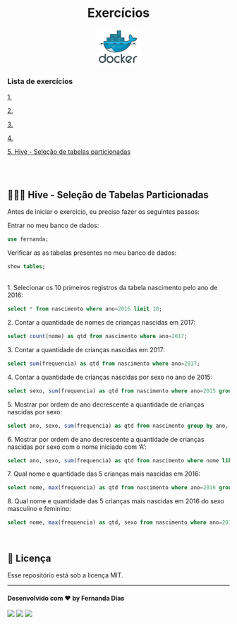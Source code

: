 <h1 align="center"> Exercícios </h1>

<p align="center">
  <img alt="logo do docker" src="../../../public/docker-logo.png" width="20%">
</p>

<div align="left">
<h3 align="left"> Lista de exercícios </h3>
  <p>
  <a href="#">1. </a>
  </p>
  <p>
  <a href="#">2. </a>
  </p>
  <p>
  <a href="#">3. </a>
  </p>
  <p>
  <a href="#">4.</a>
  </p>
  <p>
  <a href="#-hive-seleção-de-tabelas-particionadas">5. Hive - Seleção de tabelas particionadas</a>
  </p>
</div>
<br>
<br>

## 👩🏻‍💻 Hive - Seleção de Tabelas Particionadas

<p>Antes de iniciar o exercício, eu preciso fazer os seguintes passos:</p>

Entrar no meu banco de dados:
``` sql
use fernanda; 
```
Verificar as as tabelas presentes no meu banco de dados: 
``` sql
show tables;
```

<br>

<div>
1. Selecionar os 10 primeiros registros da tabela nascimento pelo ano de 2016:

``` sql
select * from nascimento where ano=2016 limit 10;
```
</div>

<div>
2. Contar a quantidade de nomes de crianças nascidas em 2017:

``` sql
select count(nome) as qtd from nascimento where ano=2017;
```
</div>

<div>
3. Contar a quantidade de crianças nascidas em 2017:

``` sql
select sum(frequencia) as qtd from nascimento where ano=2017;
```
</div>

<div>
4. Contar a quantidade de crianças nascidas por sexo no ano de 2015:

``` sql
select sexo, sum(frequencia) as qtd from nascimento where ano=2015 group by sexo;
```
</div>

<div>
5. Mostrar por ordem de ano decrescente a quantidade de crianças nascidas por sexo:

``` sql
select ano, sexo, sum(frequencia) as qtd from nascimento group by ano, sexo order by ano desc;
```
</div>

<div>
6. Mostrar por ordem de ano decrescente a quantidade de crianças nascidas por sexo com o nome iniciado com ‘A’:

``` sql
select ano, sexo, sum(frequencia) as qtd from nascimento where nome like 'A%' group by ano, sexo order by ano desc;
```
</div>

<div>
7. Qual nome e quantidade das 5 crianças mais nascidas em 2016:

``` sql
select nome, max(frequencia) as qtd from nascimento where ano=2016 group by nome order by qtd desc limit 5;
```
</div>

<div>
8. Qual nome e quantidade das 5 crianças mais nascidas em 2016 do sexo masculino e feminino:

``` sql
select nome, max(frequencia) as qtd, sexo from nascimento where ano=2016 group by nome, sexo order by qtd desc limit 5;
```
</div>

<br>

## :memo: Licença

Esse repositório está sob a licença MIT.

---

#### Desenvolvido com ♥ by Fernanda Dias

<div>
<p align="left">
<a href="https://www.linkedin.com/in/fernandadiasme" target="_blank"><img src="https://img.shields.io/badge/-LinkedIn-%230077B5?style=for-the-badge&logo=linkedin&logoColor=white" target="_blank"></a>  
<a href = "mailto:fernandadias.dev@gmail.com"><img src="https://img.shields.io/badge/-Gmail-%23333?style=for-the-badge&logo=gmail&logoColor=white" target="_blank"></a>
<a href="https://instagram.com/ferandadias" target="_blank"><img src="https://img.shields.io/badge/-Instagram-%23E4405F?style=for-the-badge&logo=instagram&logoColor=white" target="_blank"></a>
</div>
